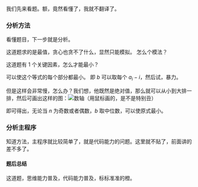我们先来看题。额，竟然看懂了，我就不翻译了。

### 分析方法
看懂题目，下一步就是分析。

这道题求的是最值，贪心也贪不了什么，显然只能模拟。
怎么个模法？

这道题有 $1$ 个关键因素，怎么才能最小？

可以使这个等式的每个部分都最小。
即 $b$ 可以取每个 $a_i-i$，然后试，暴力。

但是这样会非常慢，怎么办？我们想，他既然是绝对值，那么就可以从小到大排一排，然后可画出这样的图：![数轴](https://cdn.luogu.com.cn/upload/image_hosting/rcsme81s.png?x-oss-process=image/resize,m_lfit,h_170,w_225)（用鼠标画的，是不是特别丑）

即可得出，无论当 $n$ 为奇数或者偶数，$b$ 取中位数，可以使原式最小。


### 分析主程序

知道方法，主程序就比较简单了，就是代码能力的问题。这里就不贴了，前面讲的差不多了。
#### 题后总结

这道题，思维能力普及，代码能力普及，标标准准的橙。